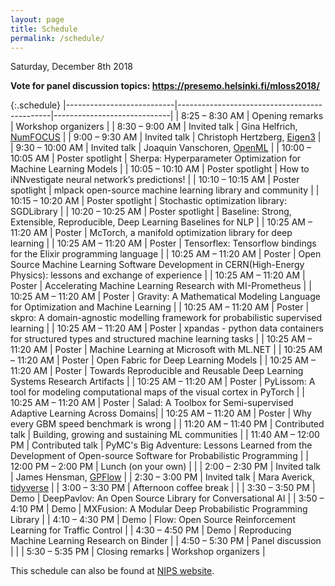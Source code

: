 ```yaml
---
layout: page
title: Schedule
permalink: /schedule/
---
```


Saturday, December 8th 2018

**Vote for panel discussion topics: https://presemo.helsinki.fi/mloss2018/**

{:.schedule}
|---------------------------|----------------------------------------------|-----------------------------|
| 8:25 &ndash; 8:30 AM      | Opening remarks                              | Workshop organizers         |
| 8:30 &ndash; 9:00 AM      | Invited talk                                 | Gina Helfrich, [NumFOCUS](https://numfocus.org)     | 
| 9:00 &ndash; 9:30 AM      | Invited talk                                 | Christoph Hertzberg, [Eigen3](http://eigen.tuxfamily.org) |
| 9:30 &ndash; 10:00 AM     | Invited talk                                 | Joaquin Vanschoren, [OpenML](https://www.openml.org)  |
| 10:00 &ndash; 10:05 AM    | Poster spotlight                             | Sherpa: Hyperparameter Optimization for Machine Learning Models |
| 10:05 &ndash; 10:10 AM    | Poster spotlight                             | How to iNNvestigate neural network’s predictions! |
| 10:10 &ndash; 10:15 AM    | Poster spotlight                             | mlpack open-source machine learning library and community |
| 10:15 &ndash; 10:20 AM    | Poster spotlight                             | Stochastic optimization library: SGDLibrary |
| 10:20 &ndash; 10:25 AM    | Poster spotlight                             | Baseline: Strong, Extensible, Reproducible, Deep Learning Baselines for NLP |
| 10:25 AM &ndash; 11:20 AM | Poster               | McTorch, a manifold optimization library for deep learning |
| 10:25 AM &ndash; 11:20 AM | Poster               | Tensorflex: Tensorflow bindings for the Elixir programming language |
| 10:25 AM &ndash; 11:20 AM | Poster               | Open Source Machine Learning Software Development in CERN(High-Energy Physics): lessons and exchange of experience |
| 10:25 AM &ndash; 11:20 AM | Poster               | Accelerating Machine Learning Research with MI-Prometheus |
| 10:25 AM &ndash; 11:20 AM | Poster               | Gravity: A Mathematical Modeling Language for Optimization and Machine Learning |
| 10:25 AM &ndash; 11:20 AM | Poster               | skpro: A domain-agnostic modelling framework for probabilistic supervised learning |
| 10:25 AM &ndash; 11:20 AM | Poster               | xpandas - python data containers for structured types and structured machine learning tasks |
| 10:25 AM &ndash; 11:20 AM | Poster               | Machine Learning at Microsoft with ML.NET |
| 10:25 AM &ndash; 11:20 AM | Poster               | Open Fabric for Deep Learning Models |
| 10:25 AM &ndash; 11:20 AM | Poster               | Towards Reproducible and Reusable Deep Learning Systems Research Artifacts |
| 10:25 AM &ndash; 11:20 AM | Poster               | PyLissom: A tool for modeling computational maps of the visual cortex in PyTorch |
| 10:25 AM &ndash; 11:20 AM | Poster               | Salad: A Toolbox for Semi-supervised Adaptive Learning Across Domains|
| 10:25 AM &ndash; 11:20 AM | Poster               | Why every GBM speed benchmark is wrong |
| 11:20 AM &ndash; 11:40 PM | Contributed talk     | Building, growing and sustaining ML communities |
| 11:40 AM &ndash; 12:00 PM | Contributed talk     | PyMC's Big Adventure: Lessons Learned from the Development of Open-source Software for Probabilistic Programming |
| 12:00 PM &ndash; 2:00 PM | Lunch (on your own)                          |                             |
| 2:00 &ndash; 2:30 PM    | Invited talk                                 | James Hensman, [GPFlow](https://github.com/GPflow/GPflow)       |
| 2:30 &ndash; 3:00 PM    | Invited talk                                 | Mara Averick, [tidyverse](https://www.tidyverse.org)     |
| 3:00 &ndash; 3:30 PM    | Afternoon coffee break                       |                             |
| 3:30 &ndash; 3:50 PM    | Demo                 | DeepPavlov: An Open Source Library for Conversational AI |
| 3:50 &ndash; 4:10 PM    | Demo                 | MXFusion: A Modular Deep Probabilistic Programming Library |
| 4:10 &ndash; 4:30 PM    | Demo                 | Flow: Open Source Reinforcement Learning for Traffic Control |
| 4:30 &ndash; 4:50 PM    | Demo                 | Reproducing Machine Learning Research on Binder |
| 4:50 &ndash; 5:30 PM    | Panel discussion      |               |
| 5:30 &ndash; 5:35 PM    | Closing remarks                              | Workshop organizers         |

This schedule can also be found at [NIPS website](https://nips.cc/Conferences/2018/Schedule?showEvent=10920).
